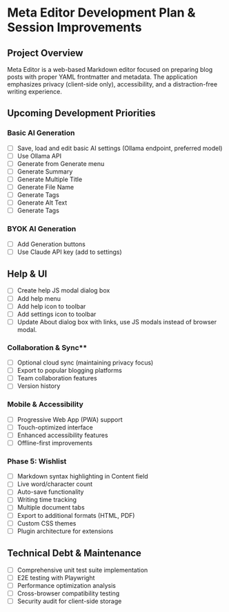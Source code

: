 # Meta Editor Development Plan & Session Improvements

## Project Overview

Meta Editor is a web-based Markdown editor focused on preparing blog posts with proper YAML frontmatter and metadata. The application emphasizes privacy (client-side only), accessibility, and a distraction-free writing experience.

## Upcoming Development Priorities

### Basic AI Generation

- [ ] Save, load and edit basic AI settings (Ollama endpoint, preferred model)
- [ ] Use Ollama API
- [ ] Generate from Generate menu
- [ ] Generate Summary
- [ ] Generate Multiple Title
- [ ] Generate File Name
- [ ] Generate Tags
- [ ] Generate Alt Text
- [ ] Generate Tags

### BYOK AI Generation

- [ ] Add Generation buttons
- [ ] Use Claude API key (add to settings)

## Help & UI

- [ ] Create help JS modal dialog box
- [ ] Add help menu
- [ ] Add help icon to toolbar
- [ ] Add settings icon to toolbar
- [ ] Update About dialog box with links, use JS modals instead of browser modal.

### Collaboration & Sync**

- [ ] Optional cloud sync (maintaining privacy focus)
- [ ] Export to popular blogging platforms
- [ ] Team collaboration features
- [ ] Version history

### Mobile & Accessibility

- [ ] Progressive Web App (PWA) support
- [ ] Touch-optimized interface
- [ ] Enhanced accessibility features
- [ ] Offline-first improvements

### Phase 5: Wishlist

- [ ] Markdown syntax highlighting in Content field
- [ ] Live word/character count
- [ ] Auto-save functionality
- [ ] Writing time tracking
- [ ] Multiple document tabs
- [ ] Export to additional formats (HTML, PDF)
- [ ] Custom CSS themes
- [ ] Plugin architecture for extensions

## Technical Debt & Maintenance

- [ ] Comprehensive unit test suite implementation
- [ ] E2E testing with Playwright
- [ ] Performance optimization analysis
- [ ] Cross-browser compatibility testing
- [ ] Security audit for client-side storage
